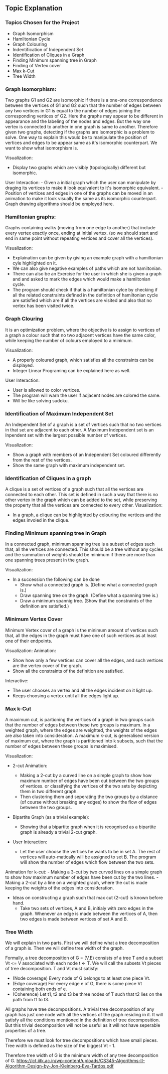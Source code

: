 ## Topic Explanation

### Topics Chosen for the Project
- Graph Isomorphism
- Hamiltonian Cycle
- Graph Colouring
- Indentification of Independent Set
- Identification of Cliques in a Graph
- Finding Minimum spanning tree in Graph
- Finding of Vertex cover
- Max k-Cut
- Tree Width

### Graph Isomorphism:
Two graphs G1 and G2 are isomorphic if there is a one-one correspondence between the vertices of G1 and G2 
such that the number of edges between any two vertices in G1 is equal to the number of edges joining the corresponding 
vertices of G2. Here the graphs may appear to be different in appearance and the labeling of the nodes and edges. But the way one vertex is connected to another in one graph is same to another. Therefore given two graphs, detecting if the graphs are Isomorphic is a problem to solve.
One way to explain this would be to manipulate the position of vertices and edges to be appear same as it's isomorphic counterpart.
We want to show what isomorphism is.

Visualization:
- Display two graphs which are visibly (topologically) different but isomorphic.

User Interaction:
	- Given a initial graph which the user can manipulate by draging its vertices to make it look equivalent to it's isomorphic equivalent.
	- Position of vertices and edges in one of the graphs can be moved in an animation to make it look visually the same as
  	  its isomorphic counterpart. Graph drawing algorithms should be employed here.

### Hamiltonian graphs:
Graphs containing walks (moving from one edge to another) that include every vertex exactly once, ending at
initial vertex. (so we should start and end in same point without repeating vertices and cover all the vertices).

Visualization:
- Explaination can be given by giving an example graph with a hamiltonian cyle highlighted on it.
- We can also give negative examples of paths which are not hamiltonian.
- There can also be an Exercise for the user in which she is given a graph and and asked to mark the edges which would make a hamiltonian cycle.
- The program should check if that is a hamiltonian cylce by checking if all the related constraints defined in the definition 
  of hamiltonian cycle are satisfied which are if all the vertices are visited and also that no vertex has been visited twice. 

### Graph Clouring
It is an optimization problem, where the objective is to assign to vertices of a graph a colour such that no two adjacent vertices
have the same color, while keeping the number of colours employed to a minimum.

Visualization: 
- A properly coloured graph, which satisfies all the constraints can be displayed.
- Integer Linear Programing can be explained here as well.

User Interaction:
- User is allowed to color vertices.
- The program will warn the user if adjacent nodes are colored the same.
- Will be like solving sudoku.

### Identification of Maximum Independent Set
An Independent Set of a graph is a set of vertices such that no two vertices in that set are adjacent to each other.
A Maximum Independent set is an Inpendent set with the largest possible number of vertices.

Visualization:
- Show a graph with members of an Independent Set coloured differently from the rest of the vertices.
- Show the same graph with maximum independent set.

### Identification of Cliques in a graph
A clique is a set of vertices of a graph such that all the vertices are
connected to each other. This set is defined in such a way that there is no
other vertex in the graph which can be added to the set, while preserving the
property that all the vertices are connected to every other.
Visualization: 
- In a graph, a clique can be highlighted by colouring the vertices and the edges involed in the clique.

### Finding Minimum spanning tree in Graph
In a connected graph, minimum spanning tree is a subset of edges such that, all the vertices are connected. This should be a tree
without any cycles and the summation of weights should be minimum if there are more than one spanning trees present in the graph.

Visualization:
- In a succession the following can be done
	- Show what a connected graph is. (Define what a connected graph is.)
	- Draw spanning tree on the graph. (Define what a spanning tree is.)
	- Draw a minimum spannig tree. (Show that the constraints of the definition are satisfied.)

### Minimum Vertex Cover
Minimum Vertex cover of a graph is the minimum amount of vertices such that, all the edges in the graph 
must have one of such vertices as at least one of their endpoints.

Visualization:
Animation:
- Show how only a few vertices can cover all the edges, and such vertices are the vertex cover of the graph.
- Show all the constraints of the definition are satisfied.

Interactive:
- The user chooses an vertex and all the edges incident on it light up.
- Keeps choosing a vertex until all the edges light up.


### Max k-Cut
A maximum cut, is partioning the vertices of a graph in two groups such that the number of edges between these two
groups is maximum. In a weighted graph, where the edges are weighted, the weights of the edges are also taken into consideration.
A maximum k-cut, is generalised version of maximum cut, where the graph is partitioned into k subsets, such that the number of
edges between these groups is maximised.

Visualization:

- 2-cut Animation:
	- Making a 2-cut by a curved line on a simple graph to show how maximum number of edges have been cut between the two groups of vertices.
	  or classifying the vertices of the two sets by depicting them in two different graph.
	- Then clustering them and seperating the two groups by a distance  (of course without breaking any edges) to show the flow of edges between 
  the two groups.

- Bipartite Graph (as a trivial example):
	- Showing that a bipartite graph when it is recognised as a bipartite graph is already a trivial 2-cut graph.

- User Interaction:
	- Let the user choose the vertices he wants to be in set A. The rest of vertices will auto-matically will be assigned to set B. 
	  The program will show the number of edges which flow between the two sets.
	
Animation for k-cut:
	- Making a 3-cut by two curved lines on a simple graph to show how maximum number of edges have been cut by the two lines.
	- Making a 2-cut by a line on a weighted graph, where the cut is made keeping the weights of the edges into consideration.

- Ideas on constructing a graph such that max cut (2-cut) is known before hand.
	- Take two sets of vertices, A and B, initialy with zero edges in the graph. 
  	  Whenever an edge is made between the vertices of A, then two edges is made between vertices of set A and B.


### Tree Width
We will explain in two parts. First we will define what a tree decomposition of
a graph is. Then we will define tree width of the graph.

Formally, a tree decomposition of G = (V,E) consists of a tree T and a subset Vt <= V associated with each
node t <- T. We will call the subsets Vt pieces of tree decomposition. T and Vt must satisfy:
- (Node coverage) Every node of G belongs to at least one piece Vt.
- (Edge coverage) For every edge e of G, there is some piece Vt containing both ends of e.
- (Coherence) Let t1, t2 and t3 be three nodes of T such that t2 lies on the path from t1 to t3. 

All graphs have tree decompositions. A trivial tree decomposition of any graph has just one node with all
the vertices of the graph residing in it. It will satisfy all the conditions mentioned in the definition
of tree decomposition. But this trivial decomposition will not be useful as it will not
have seperable properties of a tree.

Therefore we must look for tree decompositions which have small pieces.
Tree width is defined as the size of the biggest Vt - 1.

Therefore tree width of G is the minimum width of any tree decomposition of G.
  https://ict.iitk.ac.in/wp-content/uploads/CS345-Algorithms-II-Algorithm-Design-by-Jon-Kleinberg-Eva-Tardos.pdf
